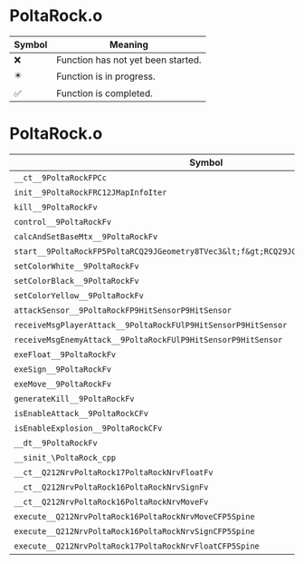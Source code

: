 # PoltaRock.o
| Symbol | Meaning 
| ------------- | ------------- 
| :x: | Function has not yet been started. 
| :eight_pointed_black_star: | Function is in progress. 
| :white_check_mark: | Function is completed. 


# PoltaRock.o
| Symbol | Decompiled? |
| ------------- | ------------- |
| `__ct__9PoltaRockFPCc` | :x: |
| `init__9PoltaRockFRC12JMapInfoIter` | :x: |
| `kill__9PoltaRockFv` | :x: |
| `control__9PoltaRockFv` | :x: |
| `calcAndSetBaseMtx__9PoltaRockFv` | :x: |
| `start__9PoltaRockFP5PoltaRCQ29JGeometry8TVec3&lt;f&gt;RCQ29JGeometry8TVec3&lt;f&gt;` | :x: |
| `setColorWhite__9PoltaRockFv` | :x: |
| `setColorBlack__9PoltaRockFv` | :x: |
| `setColorYellow__9PoltaRockFv` | :x: |
| `attackSensor__9PoltaRockFP9HitSensorP9HitSensor` | :x: |
| `receiveMsgPlayerAttack__9PoltaRockFUlP9HitSensorP9HitSensor` | :x: |
| `receiveMsgEnemyAttack__9PoltaRockFUlP9HitSensorP9HitSensor` | :x: |
| `exeFloat__9PoltaRockFv` | :x: |
| `exeSign__9PoltaRockFv` | :x: |
| `exeMove__9PoltaRockFv` | :x: |
| `generateKill__9PoltaRockFv` | :x: |
| `isEnableAttack__9PoltaRockCFv` | :x: |
| `isEnableExplosion__9PoltaRockCFv` | :x: |
| `__dt__9PoltaRockFv` | :x: |
| `__sinit_\PoltaRock_cpp` | :x: |
| `__ct__Q212NrvPoltaRock17PoltaRockNrvFloatFv` | :x: |
| `__ct__Q212NrvPoltaRock16PoltaRockNrvSignFv` | :x: |
| `__ct__Q212NrvPoltaRock16PoltaRockNrvMoveFv` | :x: |
| `execute__Q212NrvPoltaRock16PoltaRockNrvMoveCFP5Spine` | :x: |
| `execute__Q212NrvPoltaRock16PoltaRockNrvSignCFP5Spine` | :x: |
| `execute__Q212NrvPoltaRock17PoltaRockNrvFloatCFP5Spine` | :x: |
